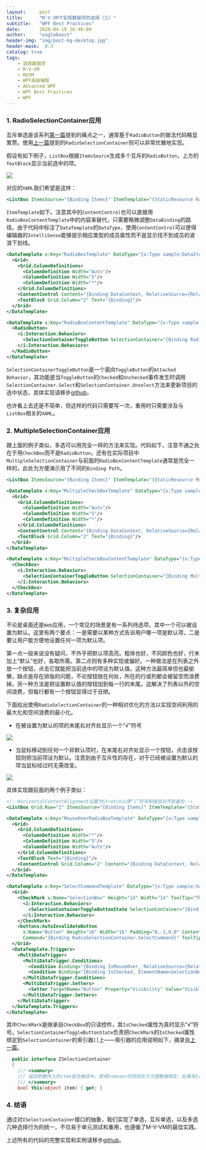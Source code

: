 ```yaml
---
layout:     post
title:      "M-V-VM下实现数据项的选择（三）"
subtitle:   "WPF Best Practices"
date:       2020-04-19 16:48:00
author:     "eagleboost"
header-img: "img/post-bg-desktop.jpg"
header-mask:  0.3
catalog: true
tags:
    - 选择数据项
    - M-V-VM
    - MVVM
    - WPF高级编程
    - Advanced WPF
    - WPF Best Practices
    - WPF
---
```


### 1. RadioSelectionContainer应用

互斥单选是该系列[第一篇](https://eagleboost.com/2019/08/06/WPF-Best-Practices-M-V-VM%E4%B8%8B%E5%AE%9E%E7%8E%B0%E9%80%89%E6%8B%A9%E6%95%B0%E6%8D%AE%E9%A1%B9-%E4%B8%80/)提到的痛点之一，通常基于`RadioButton`的做法代码略显累赘。使用[上一篇](https://eagleboost.com/2019/08/25/WPF-Best-Practices-M-V-VM%E4%B8%8B%E5%AE%9E%E7%8E%B0%E9%80%89%E6%8B%A9%E6%95%B0%E6%8D%AE%E9%A1%B9-%E4%BA%8C/)提到的`RadioSelectionContainer`则可以非常优雅地实现。

假设有如下例子，`ListBox`根据`ItemsSource`生成多个互斥的`RadioButton`，上方的`TextBlock`显示当前选中的项。

![](https://filedn.com/lCdMuPWubK2H86dRAWfspRh/BlogImages/RadioSelectionContainer.png)

对应的`XAML`我们希望是这样：

```xml
<ListBox ItemsSource="{Binding Items}" ItemTemplate="{StaticResource RadioBoxTemplate}"/>
```

`ItemTemplate`如下。注意其中的`ContentControl`也可以直接用`RadioBoxContentTemplate`中的内容来替代，只需要略微调整`DataBinding`的路径。由于代码中标注了`DataTemplate`的`DataType`，使用`ContentControl`可以使得编辑器的`IntelliSense`能够提示相应类型的成员属性而不是显示找不到成员的波浪下划线。

```xml
<DataTemplate x:Key="RadioBoxTemplate" DataType="{x:Type sample:DataItem}">
  <Grid>
    <Grid.ColumnDefinitions>
      <ColumnDefinition Width="Auto"/>
      <ColumnDefinition Width="5"/>
      <ColumnDefinition Width="*"/>
    </Grid.ColumnDefinitions>
    <ContentControl Content="{Binding DataContext, RelativeSource={RelativeSource AncestorType=sample:SelectionContainerView}}" ContentTemplate="{StaticResource RadioBoxContentTemplate}" Tag="{Binding}"/>
    <TextBlock Grid.Column="2" Text="{Binding}"/>
  </Grid>
</DataTemplate>

<DataTemplate x:Key="RadioBoxContentTemplate" DataType="{x:Type sample:SelectionContainerViewModel}">
  <RadioButton>
    <i:Interaction.Behaviors>
      <SelectionContainerToggleButton SelectionContainer="{Binding RadioSelectionContainer}" DataItem="{Binding Tag, RelativeSource={RelativeSource AncestorType=ContentControl, AncestorLevel=2}}"/>
    </i:Interaction.Behaviors>
  </RadioButton>
</DataTemplate>
```

`SelectionContainerToggleButton`是一个面向`ToggleButton`的`Attached Behavior`，其功能是当`ToggleButton`的`Checked`和`Unchecked`事件发生时调用`SelectionContainer.Select`和`SelectionContainer.Unselect`方法来更新项目的选中状态，具体实现请移步[github](https://github.com/eagleboost/eagleboost/tree/master/eagleboost.presentation/Behaviors/SelectionContainer)。

也许看上去还是不简单，但这样的代码只需要写一次，重用时只需要涉及与`ListBox`相关的`XAML`。

### 2. MultipleSelectionContainer应用

跟上面的例子类似，多选可以用完全一样的方法来实现。代码如下，注意不通之处在于用`CheckBox`而不是`RadioButton`，还有在实际项目中`MultipleSelectionContainer`与前面的`RadioBoxContentTemplate`通常是完全一样的，此处为方便演示用了不同的`Binding Path`。

```xml
<ListBox ItemsSource="{Binding Items}" ItemTemplate="{StaticResource MultipleCheckBoxTemplate}"/>

<DataTemplate x:Key="MultipleCheckBoxTemplate" DataType="{x:Type sample:DataItem}">
  <Grid>
    <Grid.ColumnDefinitions>
      <ColumnDefinition Width="Auto"/>
      <ColumnDefinition Width="5"/>
      <ColumnDefinition Width="*"/>
    </Grid.ColumnDefinitions>
    <ContentControl Content="{Binding DataContext, RelativeSource={RelativeSource AncestorType=sample:SelectionContainerView}}" ContentTemplate="{StaticResource MultipleCheckBoxContentTemplate}" Tag="{Binding}"/>
    <TextBlock Grid.Column="2" Text="{Binding}"/>
  </Grid>
</DataTemplate>

<DataTemplate x:Key="MultipleCheckBoxContentTemplate" DataType="{x:Type sample:SelectionContainerViewModel}">
  <CheckBox>
    <i:Interaction.Behaviors>
      <SelectionContainerToggleButton SelectionContainer="{Binding MultipleSelectionContainer}" DataItem="{Binding Tag, RelativeSource={RelativeSource AncestorType=ContentControl, AncestorLevel=2}}"/>
    </i:Interaction.Behaviors>
  </CheckBox>
</DataTemplate>
```

### 3. 复杂应用

不论是桌面还是`Web`应用，一个常见的场景是有一系列待选项，其中一个可以被设置为默认。这里有两个要点：一是需要以某种方式告诉用户哪一项是默认项，二是要让用户能方便地设置任何一项为默认项。

第一点一般来说没有疑问，不外乎把默认项高亮。粗体也好，不同颜色也好，行末加上“默认”也好，各取所需。第二点则有多种实现或偏好。一种做法是在列表之外放一个按钮，点击它就能把当前选中的项设为默认值。这种方法最简单但也最偷懒，缺点是存在排版的问题，不论按钮放在何处，所在的行或列都会被留空而浪费掉。另一种方法是把设置默认值的按钮加到每一行的末尾。这解决了列表以外的空间浪费，但每行都有一个按钮显得过于丑陋。

下面给出使用`RadioSelectionContainer`的一种相对优化的方法以实现空间利用的最大化和空间浪费的最小化。

+ 在被设置为默认的项的末尾右对齐处显示一个“√”符号
  
![](https://filedn.com/lCdMuPWubK2H86dRAWfspRh/BlogImages/RadioSelectionContainer_MouseOver1.png)

+ 当鼠标移动到任何一个非默认项时，在末尾右对齐处显示一个按钮，点击该按钮则把当前项设为默认。注意到由于互斥性的存在，对于已经被设置为默认的项当鼠标经过时无需改变。

![](https://filedn.com/lCdMuPWubK2H86dRAWfspRh/BlogImages/RadioSelectionContainer_MouseOver2.png)


具体实现跟前面的两个例子类似：

```xml
<!--HorizontalContentAlignment设置为Stretch以便“√”符号和按钮对齐到最右-->
<ListBox Grid.Row="2" ItemsSource="{Binding Items}" ItemTemplate="{StaticResource MouseOverRadioBoxTemplate}" HorizontalContentAlignment="Stretch" />

<DataTemplate x:Key="MouseOverRadioBoxTemplate" DataType="{x:Type sample:DataItem}">
  <Grid>
    <Grid.ColumnDefinitions>
      <ColumnDefinition Width="*"/>
      <ColumnDefinition Width="5"/>
      <ColumnDefinition Width="Auto"/>
    </Grid.ColumnDefinitions>
    <TextBlock Text="{Binding}"/>
    <ContentControl Grid.Column="2" Content="{Binding DataContext, RelativeSource={RelativeSource AncestorType=sample:SelectionContainerView}}" ContentTemplate="{StaticResource SelectCommandTemplate}" Tag="{Binding}"/>
  </Grid>
</DataTemplate>

<DataTemplate x:Key="SelectCommandTemplate" DataType="{x:Type sample:SelectionContainerViewModel}">
  <Grid>
    <CheckMark x:Name="SelectionBox" Height="14" Width="14" ToolTip="This is the default item">
      <i:Interaction.Behaviors>
        <SelectionContainerToggleButtonState SelectionContainer="{Binding RadioSelectionContainer}" DataItem="{Binding Tag, RelativeSource={RelativeSource AncestorType=ContentControl, AncestorLevel=2}}"/>
      </i:Interaction.Behaviors>
    </CheckMark>
    <buttons:AutoInvalidateButton 
      x:Name="Button" Height="16" Width="16" Padding="0,-1,0,0" Content="🟊"
      Command="{Binding RadioSelectionContainer.SelectCommand}" ToolTip="Set as default" CommandParameter="{Binding Tag, RelativeSource={RelativeSource AncestorType=ContentControl}}" Visibility="Collapsed"/>
  </Grid>
  <DataTemplate.Triggers>
    <MultiDataTrigger>
      <MultiDataTrigger.Conditions>
        <Condition Binding="{Binding IsMouseOver, RelativeSource={RelativeSource AncestorType=ListBoxItem}}" Value="True"/>
        <Condition Binding="{Binding IsChecked, ElementName=SelectionBox}" Value="False"/>
      </MultiDataTrigger.Conditions>
      <MultiDataTrigger.Setters>
        <Setter TargetName="Button" Property="Visibility" Value="Visible"/>
      </MultiDataTrigger.Setters>
    </MultiDataTrigger>
  </DataTemplate.Triggers>
</DataTemplate>
```

其中`CheckMark`是继承自`CheckBox`的只读控件，其`IsChecked`属性为真时显示“√”符号。`SelectionContainerToggleButtonState`负责把`CheckMark`的`IsChecked`属性绑定到`SelectionContainer`的索引器`[]`上——索引器的应用说明如下，摘录自[上一篇](https://eagleboost.com/2019/08/25/WPF-Best-Practices-M-V-VM%E4%B8%8B%E5%AE%9E%E7%8E%B0%E9%80%89%E6%8B%A9%E6%95%B0%E6%8D%AE%E9%A1%B9-%E4%BA%8C/)。

```c#
  public interface ISelectionContainer
  {
    /// <summary>
    /// 返回参数传入的item是否被选中。使用Indexer的目的在于方便数据绑定，如果用I是Selected(object item)之类的方法则无法支持绑定
    /// </summary>
    bool this[object item] { get; }
```

### 4. 结语

通过对`ISelectionContainer`接口的抽象，我们实现了单选，互斥单选，以及多选几种选择行为的统一，不仅易于单元测试和重用，也遵循了M-V-VM的最佳实践。

上述所有的代码的完整实现和实例请移步[github](https://github.com/eagleboost/eagleboost/tree/master/eagleboost.sampleapp/SelectionContainerSample)。
